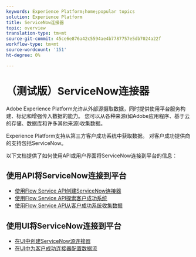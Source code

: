 ```yaml
---
keywords: Experience Platform;home;popular topics
solution: Experience Platform
title: ServiceNow连接器
topic: overview
translation-type: tm+mt
source-git-commit: 45ce6e876a42c5594ae4b7787757e5db7024a22f
workflow-type: tm+mt
source-wordcount: '151'
ht-degree: 0%

---
```



# （测试版）ServiceNow连接器

Adobe Experience Platform允许从外部源摄取数据，同时提供使用平台服务构建、标记和增强传入数据的能力。 您可以从各种来源(如Adobe应用程序、基于云的存储、数据库和许多其他来源)收集数据。

Experience Platform支持从第三方客户成功系统中获取数据。 对客户成功提供商的支持包括ServiceNow。

以下文档提供了如何使用API或用户界面将ServiceNow连接到平台的信息：

## 使用API将ServiceNow连接到平台

- [使用Flow Service API创建ServiceNow连接器](../../tutorials/api/create/customer-success/servicenow.md)
- [使用Flow Service API探索客户成功系统](../../tutorials/api/explore/customer-success.md)
- [使用Flow Service API从客户成功系统收集数据](../../tutorials/api/collect/customer-success.md)

## 使用UI将ServiceNow连接到平台

- [在UI中创建ServiceNow源连接器](../../tutorials/ui/create/customer-success/servicenow.md)
- [在UI中为客户成功连接器配置数据流](../../tutorials/ui/dataflow/customer-success.md)
